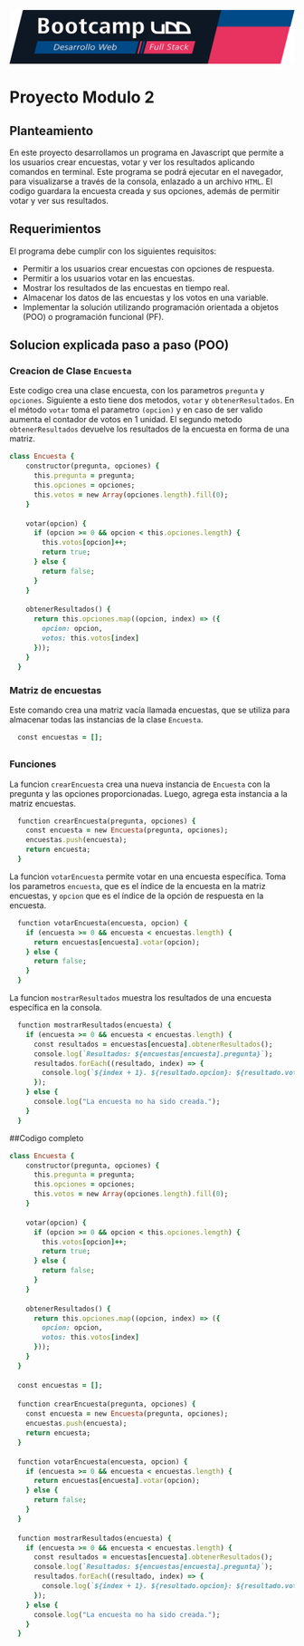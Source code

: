 ![banner](banner.png)
# Proyecto Modulo 2
## Planteamiento
En este proyecto desarrollamos un programa en Javascript que permite a los usuarios crear encuestas, votar y ver los resultados aplicando comandos en terminal. Este programa se podrá ejecutar en el navegador, para visualizarse a través de la consola, enlazado a un archivo `HTML`.
El codigo guardara la encuesta creada y sus opciones, además de permitir votar y ver sus resultados.
## Requerimientos
El programa debe cumplir con los siguientes requisitos:

- Permitir a los usuarios crear encuestas con opciones de respuesta.
- Permitir a los usuarios votar en las encuestas.
- Mostrar los resultados de las encuestas en tiempo real.
- Almacenar los datos de las encuestas y los votos en una variable.
- Implementar la solución utilizando programación orientada a objetos (POO) o programación funcional (PF).

## Solucion explicada paso a paso (POO)
### Creacion de Clase `Encuesta`
Este codigo crea una clase encuesta, con los parametros `pregunta` y `opciones`. Siguiente a esto tiene dos metodos, `votar` y `obtenerResultados`. 
En el método `votar` toma el parametro `(opcion)` y en caso de ser valido aumenta el contador de votos en 1 unidad. El segundo metodo `obtenerResultados` devuelve los resultados de la encuesta en forma de una matriz.

```ruby
class Encuesta {
    constructor(pregunta, opciones) {
      this.pregunta = pregunta;
      this.opciones = opciones;
      this.votos = new Array(opciones.length).fill(0);
    }
  
    votar(opcion) {
      if (opcion >= 0 && opcion < this.opciones.length) {
        this.votos[opcion]++;
        return true;
      } else {
        return false;
      }
    }
  
    obtenerResultados() {
      return this.opciones.map((opcion, index) => ({
        opcion: opcion,
        votos: this.votos[index]
      }));
    }
  }
```
### Matriz de encuestas
Este comando crea una matriz vacía llamada encuestas, que se utiliza para almacenar todas las instancias de la clase `Encuesta`.
```ruby
  const encuestas = [];
```

##
### Funciones
La funcion `crearEncuesta`  crea una nueva instancia de `Encuesta` con la pregunta y las opciones proporcionadas.
Luego, agrega esta instancia a la matriz encuestas.
```ruby
  function crearEncuesta(pregunta, opciones) {
    const encuesta = new Encuesta(pregunta, opciones);
    encuestas.push(encuesta);
    return encuesta;
  }
```


La funcion `votarEncuesta` permite votar en una encuesta específica. Toma los parametros `encuesta`, que es el índice de la encuesta en la matriz encuestas, y `opcion` que es el índice de la opción de respuesta en la encuesta.
```ruby
  function votarEncuesta(encuesta, opcion) {
    if (encuesta >= 0 && encuesta < encuestas.length) {
      return encuestas[encuesta].votar(opcion);
    } else {
      return false;
    }
  }
```


La funcion `mostrarResultados` muestra los resultados de una encuesta específica en la consola.
```ruby
  function mostrarResultados(encuesta) {
    if (encuesta >= 0 && encuesta < encuestas.length) {
      const resultados = encuestas[encuesta].obtenerResultados();
      console.log(`Resultados: ${encuestas[encuesta].pregunta}`);
      resultados.forEach((resultado, index) => {
        console.log(`${index + 1}. ${resultado.opcion}: ${resultado.votos} votos`);
      });
    } else {
      console.log("La encuesta no ha sido creada.");
    }
  }
```
##Codigo completo
```ruby
class Encuesta {
    constructor(pregunta, opciones) {
      this.pregunta = pregunta;
      this.opciones = opciones;
      this.votos = new Array(opciones.length).fill(0);
    }
  
    votar(opcion) {
      if (opcion >= 0 && opcion < this.opciones.length) {
        this.votos[opcion]++;
        return true;
      } else {
        return false;
      }
    }
  
    obtenerResultados() {
      return this.opciones.map((opcion, index) => ({
        opcion: opcion,
        votos: this.votos[index]
      }));
    }
  }
  
  const encuestas = [];
  
  function crearEncuesta(pregunta, opciones) {
    const encuesta = new Encuesta(pregunta, opciones);
    encuestas.push(encuesta);
    return encuesta;
  }
  
  function votarEncuesta(encuesta, opcion) {
    if (encuesta >= 0 && encuesta < encuestas.length) {
      return encuestas[encuesta].votar(opcion);
    } else {
      return false;
    }
  }
  
  function mostrarResultados(encuesta) {
    if (encuesta >= 0 && encuesta < encuestas.length) {
      const resultados = encuestas[encuesta].obtenerResultados();
      console.log(`Resultados: ${encuestas[encuesta].pregunta}`);
      resultados.forEach((resultado, index) => {
        console.log(`${index + 1}. ${resultado.opcion}: ${resultado.votos} votos`);
      });
    } else {
      console.log("La encuesta no ha sido creada.");
    }
  }
```
